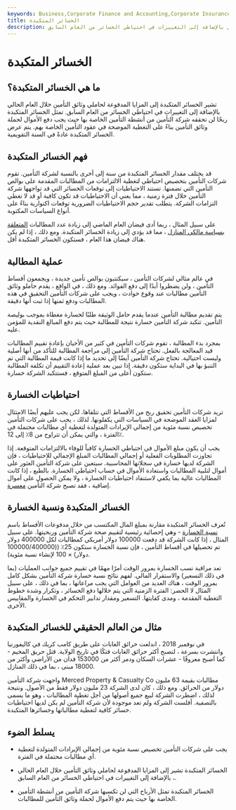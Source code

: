 ```yaml
---
keywords: Business,Corporate Finance and Accounting,Corporate Insurance
title: الخسائر المتكبدة
description: تشير الخسائر المتكبدة إلى المزايا المدفوعة لحاملي وثائق التأمين خلال العام الحالي بالإضافة إلى التغييرات في احتياطي الخسائر من العام السابق.
---
```


# الخسائر المتكبدة
## ما هي الخسائر المتكبدة؟

تشير الخسائر المتكبدة إلى المزايا المدفوعة لحاملي وثائق التأمين خلال العام الحالي بالإضافة إلى التغييرات في احتياطي الخسائر من العام السابق. تمثل الخسائر المتكبدة ربحًا لن تحققه شركة التأمين من أنشطة التأمين الخاصة بها حيث يجب دفع الأموال لحملة وثائق التأمين بناءً على التغطية الموضحة في عقود التأمين الخاصة بهم. يتم عرض الخسائر المتكبدة عادةً في السنة التقويمية.

## فهم الخسائر المتكبدة

قد يختلف مقدار الخسائر المتكبدة من سنة إلى أخرى بالنسبة لشركة التأمين. تقوم شركات التأمين بتخصيص احتياطي لتغطية الالتزامات من المطالبات المقدمة على بوالص التأمين التي تضمنها. تستند الاحتياطيات إلى توقعات الخسائر التي قد تواجهها شركة التأمين خلال فترة زمنية ، مما يعني أن الاحتياطيات قد تكون كافية أو قد لا تغطي التزامات الشركة. يتطلب تقدير حجم الاحتياطيات الضرورية توقعات اكتوارية بناءً على أنواع السياسات المكتوبة.

على سبيل المثال ، ربما أدى فيضان العام الماضي إلى زيادة عدد المطالبات [المتعلقة بسياسة مالكي المنازل](/homeowners-insurance) ، مما قد يؤدي إلى زيادة الخسائر المتكبدة. ومع ذلك ، إذا لم يكن هناك فيضان هذا العام ، فستكون الخسائر المتكبدة أقل.

## عملية المطالبة

في عالم مثالي لشركات التأمين ، سيكتتبون بوالص تأمين جديدة ، ويجمعون أقساط التأمين ، ولن يضطروا أبدًا إلى دفع الفوائد. ومع ذلك ، في الواقع ، يقدم حاملو وثائق التأمين مطالبات عند وقوع حوادث ، ويجب على شركات التأمين التحقيق في هذه المطالبات ودفع ثمنها إذا ثبت أنها دقيقة.

يتم تقديم مطالبة التأمين عندما يقدم حامل الوثيقة طلبًا لخسارة مغطاة بموجب بوليصة التأمين. تتكبد شركة التأمين خسارة نتيجة للمطالبة حيث يتم دفع المبالغ النقدية للمؤمن عليه.

بمجرد بدء المطالبة ، تقوم شركات التأمين في كثير من الأحيان بإعادة تقييم المطالبات قيد المعالجة بالفعل. تحتاج شركة التأمين إلى مراجعة المطالبة للتأكد من أنها أصلية وليست احتيالية. تحتاج شركة التأمين أيضًا إلى تحديد ما إذا كانت قيمة المطالبة التي تم التنبؤ بها في البداية ستكون دقيقة. إذا تبين بعد عملية إعادة التقييم أن تكلفة المطالبة ستكون أعلى من المبلغ المتوقع ، فستتكبد الشركة خسارة.

## احتياطيات الخسارة

تريد شركات التأمين تحقيق ربح من الأقساط التي تتلقاها. لكن يجب عليهم أيضًا الامتثال لمزايا العقد الموضحة في السياسات التي يكفلونها. لذلك ، يجب على شركات التأمين تخصيص نسبة مئوية من إجمالي الإيرادات المتولدة لتغطية أي مطالبات محتملة في الفترة ، والتي يمكن أن تتراوح من 8٪ إلى 12٪.

يجب أن يكون مبلغ الأموال في احتياطي الخسارة كافياً للوفاء بالالتزامات المتوقعة. إذا تجاوزت المطلوبات الفعلية أو إجمالي المطالبات المبلغ الإجمالي للاحتياطيات ، فإن الشركة لديها خسارة في سجلاتها المحاسبية. سيتعين على شركة التأمين العثور على أموال لتلبية المطالبات واستعادة الأموال في حساب احتياطي الخسارة. بالطبع ، إذا كانت المطالبات عالية بما يكفي لاستنفاد احتياطيات الخسارة ، ولا يمكن الحصول على أموال إضافية ، فقد تصبح شركة التأمين [معسرة](/insolvency).

## الخسائر المتكبدة ونسبة الخسارة

تُعرف الخسائر المتكبدة مقارنة بمبلغ المال المكتسب من خلال مدفوعات الأقساط باسم [نسبة الخسارة](/loss-ratio) - وهي إحصائية رئيسية لتقييم صحة شركة التأمين وربحيتها. على سبيل المثال ، إذا كانت الشركة قد دفعت 100000 دولار أمريكي كمطالبات لكل 400000 دولار تم تحصيلها في أقساط التأمين ، فإن نسبة الخسارة ستكون 25٪ ((100000/400000 دولار) × 100 لإنشاء نسبة مئوية).

تعد مراقبة نسب الخسارة بمرور الوقت أمرًا مهمًا في تقييم جميع جوانب العمليات (بما في ذلك التسعير) والاستقرار المالي. لفهم نتائج نسبة خسارة شركة التأمين بشكل كامل بمرور الوقت ، هناك العديد من العوامل التي يجب مراعاتها ، بما في ذلك ، على سبيل المثال لا الحصر: الفترة الزمنية التي يتم خلالها دفع الخسائر ، وتكرار وشدة خطوط التغطية المقدمة ، ومدى كفايتها. التسعير ومقدار تدابير التحكم في الخسارة والمقاييس الأخرى.

## مثال من العالم الحقيقي للخسائر المتكبدة

في نوفمبر 2018 ، اندلعت حرائق الغابات على طريق كامب كريك في كاليفورنيا وانتشرت بسرعة ، لتصبح أكثر حرائق الغابات فتكًا في تاريخ الولاية. قتل حريق المخيم - كما أصبح معروفًا - عشرات السكان ودمر أكثر من 153000 فدان من الأراضي وأكثر من 18000 مبنى ، بما في ذلك المنازل.

واجهت شركة التأمين Merced Property & Casualty Co مطالبات بقيمة 63 مليون دولار من الحرائق. ومع ذلك ، كان لدى الشركة 23 مليون دولار فقط من الأصول. ونتيجة لذلك ، اضطرت الشركة لبيع جميع أصولها من أجل تغطية المطالبات ، وهو ما يسمى بالتصفية. أفلست الشركة ولم تعد موجودة لأن شركة التأمين لم يكن لديها احتياطيات خسائر كافية لتغطية مطالباتها وخسائرها المتكبدة.

## يسلط الضوء

- يجب على شركات التأمين تخصيص نسبة مئوية من إجمالي الإيرادات المتولدة لتغطية أي مطالبات محتملة في الفترة.

- الخسائر المتكبدة تشير إلى المزايا المدفوعة لحاملي وثائق التأمين خلال العام الحالي ، بالإضافة إلى التغييرات في احتياطي الخسائر من العام السابق.

- الخسائر المتكبدة تمثل الأرباح التي لن تكسبها شركة التأمين من أنشطة التأمين الخاصة بها حيث يتم دفع الأموال لحملة وثائق التأمين للمطالبات.

